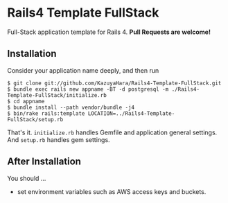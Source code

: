# Rails4 Template FullStack
Full-Stack application template for Rails 4. **Pull Requests are welcome!**

## Installation
Consider your application name deeply, and then run

```
$ git clone git://github.com/KazuyaHara/Rails4-Template-FullStack.git
$ bundle exec rails new appname -BT -d postgresql -m ./Rails4-Template-FullStack/initialize.rb
$ cd appname
$ bundle install --path vendor/bundle -j4
$ bin/rake rails:template LOCATION=../Rails4-Template-FullStack/setup.rb
```

That's it. ```initialize.rb``` handles Gemfile and application general settings. And ```setup.rb``` handles gem settings.

## After Installation
You should ...
- set environment variables such as AWS access keys and buckets.
